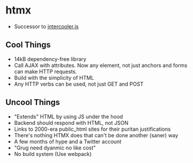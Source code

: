 # htmx

- Successor to [intercooler.js](https://intercoolerjs.org/)

## Cool Things

- 14kB dependency-free library
- Call AJAX with attributes. Now any element, not just anchors and forms can make HTTP requests.
- Build with the simplicity of HTML
- Any HTTP verbs can be used, not just GET and POST

## Uncool Things

- "Extends" HTML by using JS under the hood
- Backend should respond with HTML, not JSON
- Links to 2000-era public_html sites for their puritan justifications
- There's nothing HTMX does that can't be done another (saner) way
- A few months of hype and a Twitter account
- "Grug need dyanmic no like cost"
- No build system (Use webpack)
